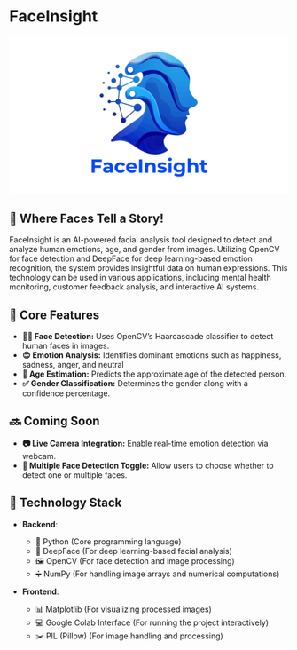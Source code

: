# FaceInsight

![FaceInsight Logo](https://github.com/ramygamal231/FaceInsight/blob/main/FaceInsight%20Logo.png)

## 👤 Where Faces Tell a Story!

FaceInsight is an AI-powered facial analysis tool designed to detect and analyze human emotions, age, and gender from images. Utilizing OpenCV for face detection and DeepFace for deep learning-based emotion recognition, the system provides insightful data on human expressions. This technology can be used in various applications, including mental health monitoring, customer feedback analysis, and interactive AI systems.


## 🌟 **Core Features**
- **🧑‍🦰 Face Detection:** Uses OpenCV’s Haarcascade classifier to detect human faces in images.
- **😊 Emotion Analysis:**  Identifies dominant emotions such as happiness, sadness, anger, and neutral
- **👦 Age Estimation:**  Predicts the approximate age of the detected person.
- **✅ Gender Classification:**  Determines the gender along with a confidence percentage.


## 🔜 **Coming Soon**
- **📷 Live Camera Integration:** Enable real-time emotion detection via webcam.
- **👥  Multiple Face Detection Toggle:** Allow users to choose whether to detect one or multiple faces.


## 🔧 **Technology Stack**

- **Backend**:
  - 🐍 Python (Core programming language)
  - 🤖 DeepFace (For deep learning-based facial analysis)
  - 🖼️ OpenCV (For face detection and image processing)
  - ➗ NumPy (For handling image arrays and numerical computations)

- **Frontend**:
  - 📊 Matplotlib (For visualizing processed images)
  - 💻 Google Colab Interface (For running the project interactively)
  - ✂️ PIL (Pillow) (For image handling and processing)

